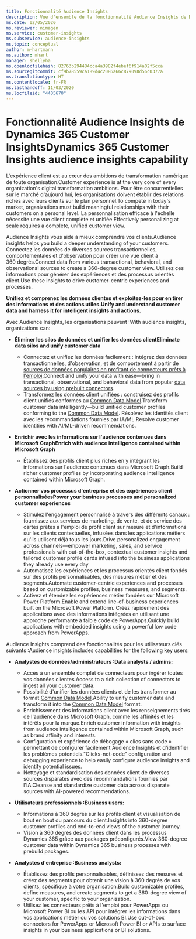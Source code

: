 ```yaml
---
title: Fonctionnalité Audience Insights
description: Vue d'ensemble de la fonctionnalité Audience Insights de Dynamics 365 Customer Insights.
ms.date: 02/05/2020
ms.reviewer: nimagen
ms.service: customer-insights
ms.subservice: audience-insights
ms.topic: conceptual
author: m-hartmann
ms.author: mhart
manager: shellyha
ms.openlocfilehash: 82763b294484cca4a3982f4ebef6f914a02f5cca
ms.sourcegitcommit: cf9b78559ca189d4c2086a66c879098d56c0377a
ms.translationtype: HT
ms.contentlocale: fr-FR
ms.lasthandoff: 11/03/2020
ms.locfileid: "4405670"
---
```

# <a name="dynamics-365-customer-insights-audience-insights-capability"></a><span data-ttu-id="b8317-103">Fonctionnalité Audience Insights de Dynamics 365 Customer Insights</span><span class="sxs-lookup"><span data-stu-id="b8317-103">Dynamics 365 Customer Insights audience insights capability</span></span>

<span data-ttu-id="b8317-104">L'expérience client est au cœur des ambitions de transformation numérique de toute organisation.</span><span class="sxs-lookup"><span data-stu-id="b8317-104">Customer experience is at the very core of every organization's digital transformation ambitions.</span></span> <span data-ttu-id="b8317-105">Pour être concurrentielles sur le marché d'aujourd'hui, les organisations doivent établir des relations riches avec leurs clients sur le plan personnel.</span><span class="sxs-lookup"><span data-stu-id="b8317-105">To compete in today's market, organizations must build meaningful relationships with their customers on a personal level.</span></span> <span data-ttu-id="b8317-106">La personnalisation efficace à l'échelle nécessite une vue client complète et unifiée.</span><span class="sxs-lookup"><span data-stu-id="b8317-106">Effectively personalizing at scale requires a complete, unified customer view.</span></span>

<span data-ttu-id="b8317-107">Audience Insights vous aide à mieux comprendre vos clients.</span><span class="sxs-lookup"><span data-stu-id="b8317-107">Audience insights helps you build a deeper understanding of your customers.</span></span> <span data-ttu-id="b8317-108">Connectez les données de diverses sources transactionnelles, comportementales et d'observation pour créer une vue client à 360 degrés.</span><span class="sxs-lookup"><span data-stu-id="b8317-108">Connect data from various transactional, behavioral, and observational sources to create a 360-degree customer view.</span></span> <span data-ttu-id="b8317-109">Utilisez ces informations pour générer des expériences et des processus orientés client.</span><span class="sxs-lookup"><span data-stu-id="b8317-109">Use these insights to drive customer-centric experiences and processes.</span></span>

<span data-ttu-id="b8317-110">**Unifiez et comprenez les données clientes et exploitez-les pour en tirer des informations et des actions utiles.**</span><span class="sxs-lookup"><span data-stu-id="b8317-110">**Unify and understand customer data and harness it for intelligent insights and actions.**</span></span>

<span data-ttu-id="b8317-111">Avec Audience Insights, les organisations peuvent :</span><span class="sxs-lookup"><span data-stu-id="b8317-111">With audience insights, organizations can:</span></span>  

- <span data-ttu-id="b8317-112">**Éliminer les silos de données et unifier les données client**</span><span class="sxs-lookup"><span data-stu-id="b8317-112">**Eliminate data silos and unify customer data**</span></span>

  - <span data-ttu-id="b8317-113">Connectez et unifiez les données facilement : intégrez des données transactionnelles, d'observation, et de comportement à partir de [sources de données populaires en profitant de connecteurs prêts à l'emploi](data-sources.md).</span><span class="sxs-lookup"><span data-stu-id="b8317-113">Connect and unify your data with ease—bring in transactional, observational, and behavioral data from popular [data sources by using prebuilt connectors](data-sources.md).</span></span>
  - <span data-ttu-id="b8317-114">Transformez les données client unifiées : construisez des profils client unifiés conformes au [Common Data Model](https://docs.microsoft.com/common-data-model/).</span><span class="sxs-lookup"><span data-stu-id="b8317-114">Transform customer data intelligently—build unified customer profiles conforming to the [Common Data Model](https://docs.microsoft.com/common-data-model/).</span></span> <span data-ttu-id="b8317-115">Résolvez les identités client avec les recommandations fournies par IA/ML.</span><span class="sxs-lookup"><span data-stu-id="b8317-115">Resolve customer identities with AI/ML-driven recommendations.</span></span>

- <span data-ttu-id="b8317-116">**Enrichir avec les informations sur l'audience contenues dans Microsoft Graph**</span><span class="sxs-lookup"><span data-stu-id="b8317-116">**Enrich with audience intelligence contained within Microsoft Graph**</span></span>

  - <span data-ttu-id="b8317-117">Établissez des profils client plus riches en y intégrant les informations sur l'audience contenues dans Microsoft Graph.</span><span class="sxs-lookup"><span data-stu-id="b8317-117">Build richer customer profiles by incorporating audience intelligence contained within Microsoft Graph.</span></span>  

- <span data-ttu-id="b8317-118">**Actionner vos processus d'entreprise et des expériences client personnalisées**</span><span class="sxs-lookup"><span data-stu-id="b8317-118">**Power your business processes and personalized customer experiences**</span></span>

  - <span data-ttu-id="b8317-119">Stimulez l'engagement personnalisé à travers des différents canaux : fournissez aux services de marketing, de vente, et de service des cartes prêtes à l'emploi de profil client sur mesure et d'informations sur les clients contextuelles, infusées dans les applications métiers qu'ils utilisent déjà tous les jours.</span><span class="sxs-lookup"><span data-stu-id="b8317-119">Drive personalized engagement across channels—empower marketing, sales, and service professionals with out-of-the-box, contextual customer insights and tailored customer profile cards infused into the business applications they already use every day</span></span>
  - <span data-ttu-id="b8317-120">Automatisez les expériences et les processus orientés client fondés sur des profils personnalisables, des mesures métier et des segments.</span><span class="sxs-lookup"><span data-stu-id="b8317-120">Automate customer-centric experiences and processes based on customizable profiles, business measures, and segments.</span></span>
  - <span data-ttu-id="b8317-121">Activez et étendez les expériences métier fondées sur Microsoft Power Platform.</span><span class="sxs-lookup"><span data-stu-id="b8317-121">Enable and extend line-of-business experiences built on the Microsoft Power Platform.</span></span> <span data-ttu-id="b8317-122">Créez rapidement des applications avec des informations intégrées en utilisant une approche performante à faible code de PowerApps.</span><span class="sxs-lookup"><span data-stu-id="b8317-122">Quickly build applications with embedded insights using a powerful low code approach from PowerApps.</span></span>  

<span data-ttu-id="b8317-123">Audience Insights comprend des fonctionnalités pour les utilisateurs clés suivants :</span><span class="sxs-lookup"><span data-stu-id="b8317-123">Audience insights includes capabilities for the following key users:</span></span>

- <span data-ttu-id="b8317-124">**Analystes de données/administrateurs :**</span><span class="sxs-lookup"><span data-stu-id="b8317-124">**Data analysts / admins:**</span></span>

  - <span data-ttu-id="b8317-125">Accès à un ensemble complet de connecteurs pour ingérer toutes vos données clientes.</span><span class="sxs-lookup"><span data-stu-id="b8317-125">Access to a rich collection of connectors to ingest all your customer data.</span></span>
  - <span data-ttu-id="b8317-126">Possibilité d'unifier les données clients et de les transformer au format [Common Data Model](https://docs.microsoft.com/common-data-model/).</span><span class="sxs-lookup"><span data-stu-id="b8317-126">Ability to unify customer data and transform it into the [Common Data Model](https://docs.microsoft.com/common-data-model/) format.</span></span>
  - <span data-ttu-id="b8317-127">Enrichissement des informations client avec les renseignements tirés de l'audience dans Microsoft Graph, comme les affinités et les intérêts pour la marque.</span><span class="sxs-lookup"><span data-stu-id="b8317-127">Enrich customer information with insights from audience intelligence contained within Microsoft Graph, such as brand affinity and interests.</span></span>
  - <span data-ttu-id="b8317-128">Configuration et expérience de débogage « clics sans code » permettant de configurer facilement Audience Insights et d'identifier les problèmes potentiels.</span><span class="sxs-lookup"><span data-stu-id="b8317-128">"Clicks-not-code" configuration and debugging experience to help easily configure audience insights and identify potential issues.</span></span>
  - <span data-ttu-id="b8317-129">Nettoyage et standardisation des données client de diverses sources disparates avec des recommandations fournies par l'IA.</span><span class="sxs-lookup"><span data-stu-id="b8317-129">Cleanse and standardize customer data across disparate sources with AI-powered recommendations.</span></span>  

- <span data-ttu-id="b8317-130">**Utilisateurs professionnels :**</span><span class="sxs-lookup"><span data-stu-id="b8317-130">**Business users:**</span></span>

  - <span data-ttu-id="b8317-131">Informations à 360 degrés sur les profils client et visualisation de bout en bout du parcours du client.</span><span class="sxs-lookup"><span data-stu-id="b8317-131">Insights into 360-degree customer profiles and end-to-end views of the customer journey.</span></span>
  - <span data-ttu-id="b8317-132">Vision à 360 degrés des données client dans les processus Dynamics 365 grâce aux packages préconfigurés.</span><span class="sxs-lookup"><span data-stu-id="b8317-132">View 360-degree customer data within Dynamics 365 business processes with prebuild packages.</span></span>

- <span data-ttu-id="b8317-133">**Analystes d'entreprise :**</span><span class="sxs-lookup"><span data-stu-id="b8317-133">**Business analysts:**</span></span>

  - <span data-ttu-id="b8317-134">Établissez des profils personnalisables, définissez des mesures et créez des segments pour obtenir une vision à 360 degrés de vos clients, spécifique à votre organisation.</span><span class="sxs-lookup"><span data-stu-id="b8317-134">Build customizable profiles, define measures, and create segments to get a 360-degree view of your customer, specific to your organization.</span></span>  
  - <span data-ttu-id="b8317-135">Utilisez les connecteurs prêts à l'emploi pour PowerApps ou Microsoft Power BI ou les API pour intégrer les informations dans vos applications métier ou vos solutions BI.</span><span class="sxs-lookup"><span data-stu-id="b8317-135">Use out-of-box connectors for PowerApps or Microsoft Power BI or APIs to surface insights in your business applications or BI solutions.</span></span>  
